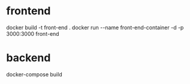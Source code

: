# frontend
docker build -t front-end . 
docker run --name front-end-container -d -p 3000:3000 front-end

# backend
docker-compose build